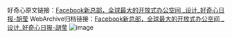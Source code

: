 好奇心原文链接：[Facebook新总部，全球最大的开放式办公空间 _设计_好奇心日报-胡莹](https://www.qdaily.com/articles/8057.html)
WebArchive归档链接：[Facebook新总部，全球最大的开放式办公空间 _设计_好奇心日报-胡莹](http://web.archive.org/web/20190623152012/https://www.qdaily.com/articles/8057.html)
![image](http://ww3.sinaimg.cn/large/007d5XDply1g3ver1i154j30u05gjhdt)